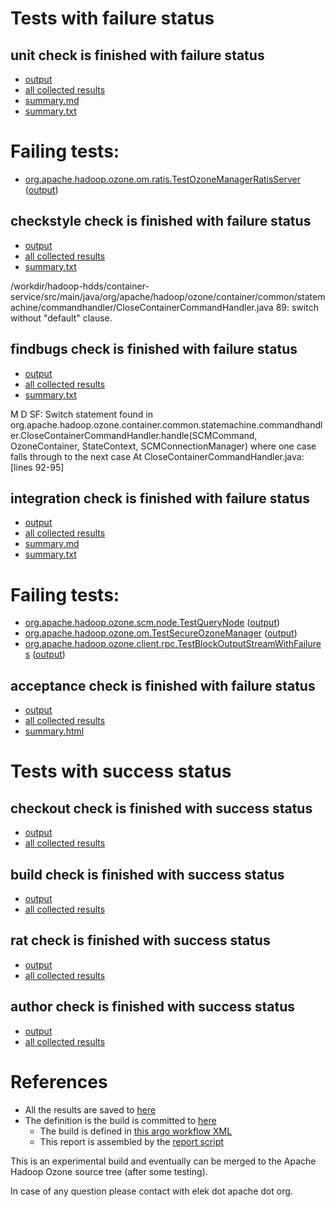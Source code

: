 # Tests with failure status

## unit check is finished with failure status

   * [output](https://raw.githubusercontent.com/elek/ozone-ci/master/pr/pr-hdds-1561-gm47z/unit/output.log)
   * [all collected results](https://github.com/elek/ozone-ci/tree/master/pr/pr-hdds-1561-gm47z/unit)
   * [summary.md](https://github.com/elek/ozone-ci/tree/master/pr/pr-hdds-1561-gm47z/unit/summary.md)
   * [summary.txt](https://github.com/elek/ozone-ci/tree/master/pr/pr-hdds-1561-gm47z/unit/summary.txt)

# Failing tests: 

 * [org.apache.hadoop.ozone.om.ratis.TestOzoneManagerRatisServer](hadoop-ozone/ozone-manager/org.apache.hadoop.ozone.om.ratis.TestOzoneManagerRatisServer.txt) ([output](hadoop-ozone/ozone-manager/org.apache.hadoop.ozone.om.ratis.TestOzoneManagerRatisServer-output.txt/))

## checkstyle check is finished with failure status

   * [output](https://raw.githubusercontent.com/elek/ozone-ci/master/pr/pr-hdds-1561-gm47z/checkstyle/output.log)
   * [all collected results](https://github.com/elek/ozone-ci/tree/master/pr/pr-hdds-1561-gm47z/checkstyle)
   * [summary.txt](https://github.com/elek/ozone-ci/tree/master/pr/pr-hdds-1561-gm47z/checkstyle/summary.txt)

/workdir/hadoop-hdds/container-service/src/main/java/org/apache/hadoop/ozone/container/common/statemachine/commandhandler/CloseContainerCommandHandler.java
 89: switch without &quot;default&quot; clause.

## findbugs check is finished with failure status

   * [output](https://raw.githubusercontent.com/elek/ozone-ci/master/pr/pr-hdds-1561-gm47z/findbugs/output.log)
   * [all collected results](https://github.com/elek/ozone-ci/tree/master/pr/pr-hdds-1561-gm47z/findbugs)
   * [summary.txt](https://github.com/elek/ozone-ci/tree/master/pr/pr-hdds-1561-gm47z/findbugs/summary.txt)

M D SF: Switch statement found in org.apache.hadoop.ozone.container.common.statemachine.commandhandler.CloseContainerCommandHandler.handle(SCMCommand, OzoneContainer, StateContext, SCMConnectionManager) where one case falls through to the next case  At CloseContainerCommandHandler.java:[lines 92-95]

## integration check is finished with failure status

   * [output](https://raw.githubusercontent.com/elek/ozone-ci/master/pr/pr-hdds-1561-gm47z/integration/output.log)
   * [all collected results](https://github.com/elek/ozone-ci/tree/master/pr/pr-hdds-1561-gm47z/integration)
   * [summary.md](https://github.com/elek/ozone-ci/tree/master/pr/pr-hdds-1561-gm47z/integration/summary.md)
   * [summary.txt](https://github.com/elek/ozone-ci/tree/master/pr/pr-hdds-1561-gm47z/integration/summary.txt)

# Failing tests: 

 * [org.apache.hadoop.ozone.scm.node.TestQueryNode](hadoop-ozone/integration-test/org.apache.hadoop.ozone.scm.node.TestQueryNode.txt) ([output](hadoop-ozone/integration-test/org.apache.hadoop.ozone.scm.node.TestQueryNode-output.txt/))
 * [org.apache.hadoop.ozone.om.TestSecureOzoneManager](hadoop-ozone/integration-test/org.apache.hadoop.ozone.om.TestSecureOzoneManager.txt) ([output](hadoop-ozone/integration-test/org.apache.hadoop.ozone.om.TestSecureOzoneManager-output.txt/))
 * [org.apache.hadoop.ozone.client.rpc.TestBlockOutputStreamWithFailures](hadoop-ozone/integration-test/org.apache.hadoop.ozone.client.rpc.TestBlockOutputStreamWithFailures.txt) ([output](hadoop-ozone/integration-test/org.apache.hadoop.ozone.client.rpc.TestBlockOutputStreamWithFailures-output.txt/))

## acceptance check is finished with failure status

   * [output](https://raw.githubusercontent.com/elek/ozone-ci/master/pr/pr-hdds-1561-gm47z/acceptance/output.log)
   * [all collected results](https://github.com/elek/ozone-ci/tree/master/pr/pr-hdds-1561-gm47z/acceptance)
   * [summary.html](https://elek.github.io/ozone-ci/pr/pr-hdds-1561-gm47z/acceptance/summary.html)



# Tests with success status

## checkout check is finished with success status

   * [output](https://raw.githubusercontent.com/elek/ozone-ci/master/pr/pr-hdds-1561-gm47z/checkout/output.log)
   * [all collected results](https://github.com/elek/ozone-ci/tree/master/pr/pr-hdds-1561-gm47z/checkout)


## build check is finished with success status

   * [output](https://raw.githubusercontent.com/elek/ozone-ci/master/pr/pr-hdds-1561-gm47z/build/output.log)
   * [all collected results](https://github.com/elek/ozone-ci/tree/master/pr/pr-hdds-1561-gm47z/build)


## rat check is finished with success status

   * [output](https://raw.githubusercontent.com/elek/ozone-ci/master/pr/pr-hdds-1561-gm47z/rat/output.log)
   * [all collected results](https://github.com/elek/ozone-ci/tree/master/pr/pr-hdds-1561-gm47z/rat)


## author check is finished with success status

   * [output](https://raw.githubusercontent.com/elek/ozone-ci/master/pr/pr-hdds-1561-gm47z/author/output.log)
   * [all collected results](https://github.com/elek/ozone-ci/tree/master/pr/pr-hdds-1561-gm47z/author)




# References

 * All the results are saved to [here](https://github.com/elek/ozone-ci/tree/master/pr/pr-hdds-1561-gm47z/)
 * The definition is the build is committed to [here](https://github.com/elek/argo-ozone)
    * The build is defined in [this argo workflow XML](https://github.com/elek/argo-ozone/blob/master/ozone-build.yaml)
    * This report is assembled by the [report script](https://github.com/elek/argo-ozone/blob/master/scripts/report.sh)

This is an experimental build and eventually can be merged to the Apache Hadoop Ozone source tree (after some testing).

In case of any question please contact with elek dot apache dot org.

